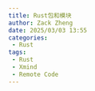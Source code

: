 ```yaml
---
title: Rust包和模块
author: Zack Zheng
date: 2025/03/03 13:55
categories:
 - Rust
tags:
 - Rust
 - Xmind
 - Remote Code
---
```


<simple-img src="https://gitee.com/zackzhengxy/picGallery/raw/main/imgs/包和模块.png"></simple-img>  


<Suspense>
  <my-codes repo="o-bricks" path="demoCodes/RustCodes/world_hello/src/module_demo.rs" lang="rust"/>
</Suspense>
